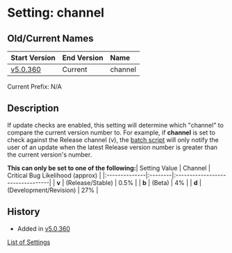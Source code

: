 # Setting: channel #


## Old/Current Names ##
| Start Version | End Version | Name |
|:--------------|:------------|:-----|
| [v5.0.360](https://code.google.com/p/quick-net-fix/source/detail?r=d1970b70b860d0c3bcde6180f69227376a497fec) | Current     | channel |

Current Prefix: N/A


## Description ##
If update checks are enabled, this setting will determine which "channel" to compare the current version number to. For example, if **channel** is set to check against the Release channel (v), the <a href='http://en.wikipedia.org/wiki/Batch_file' title="If you don't know what this is, just think of it as a Windows program that can be edited with Notepad">batch script</a> will only notify the user of an update when the latest Release version number is greater than the current version's number.

**This can only be set to one of the following:**| Setting Value | Channel | Critical Bug Likelihood (approx) |
|:--------------|:--------|:---------------------------------|
| **v**         | (Release/Stable) | 0.5%                             |
| **b**         | (Beta)  | 4%                               |
| **d**         | (Development/Revision) | 27%                              |



## History ##
  * Added in [v5.0.360](https://code.google.com/p/quick-net-fix/source/detail?r=d1970b70b860d0c3bcde6180f69227376a497fec)


[List of Settings](Settings.md)